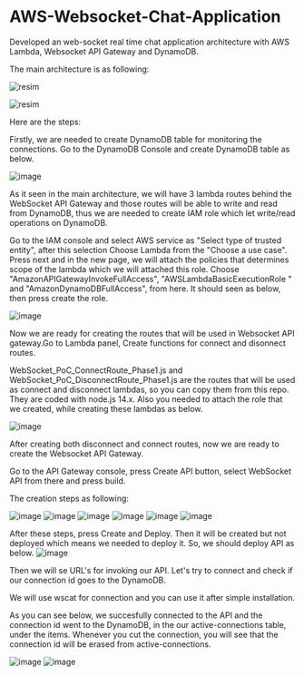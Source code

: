# AWS-Websocket-Chat-Application

Developed an web-socket real time chat application architecture with AWS Lambda, Websocket API Gateway and DynamoDB. 

The main architecture is as following:

![resim](https://user-images.githubusercontent.com/55497058/116785749-e26b3500-aaa3-11eb-80d4-177339c375ad.png)

![resim](https://user-images.githubusercontent.com/55497058/116785780-03cc2100-aaa4-11eb-884c-f1e994df9fbe.png)


Here are the steps:

Firstly, we are needed to create DynamoDB table for monitoring the connections. Go to the DynamoDB Console and create DynamoDB table as below.

![image](https://user-images.githubusercontent.com/55497058/116786542-33ac0200-aa6d-11eb-9f31-d826a3960adb.png)

As it seen in the main architecture, we will have 3 lambda routes behind the WebSocket API Gateway and those routes will be able to write and read from DynamoDB, thus we are needed to create IAM role which let write/read operations on DynamoDB.

Go to the IAM console and select AWS service as "Select type of trusted entity", after this selection Choose Lambda from the "Choose a use case".
Press next and in the new page, we will attach the policies that determines scope of the lambda which we will attached this role.
Choose "AmazonAPIGatewayInvokeFullAccess", "AWSLambdaBasicExecutionRole " and  "AmazonDynamoDBFullAccess", from here. It should seen as below, then press create the role.

![image](https://user-images.githubusercontent.com/55497058/116786617-9a312000-aa6d-11eb-80a1-f51444108d63.png)



Now we are ready for creating the routes that will be used in Websocket API gateway.Go to Lambda panel, Create functions for connect and disonnect routes.


WebSocket_PoC_ConnectRoute_Phase1.js and WebSocket_PoC_DisconnectRoute_Phase1.js are the routes that will be used as connect and disconnect lambdas, so you can copy them from this repo. They are coded with node.js 14.x. Also you needed to attach the role that we created, while creating these lambdas as below.


![image](https://user-images.githubusercontent.com/55497058/116787416-e1211480-aa71-11eb-82b9-8eaac1f4c595.png)

After creating both disconnect and connect routes, now we are ready to create the Websocket API Gateway.

Go to the API Gateway console, press Create API button, select WebSocket API from there and press build.


The creation steps as following:

![image](https://user-images.githubusercontent.com/55497058/116787996-4f1b0b00-aa75-11eb-866a-cdffa84459e0.png)
![image](https://user-images.githubusercontent.com/55497058/116788005-5510ec00-aa75-11eb-87f9-089a6ec27ee8.png)
![image](https://user-images.githubusercontent.com/55497058/116788009-58a47300-aa75-11eb-94eb-4263ca48c13a.png)
![image](https://user-images.githubusercontent.com/55497058/116788013-5b9f6380-aa75-11eb-99c6-944e186eca76.png)
![image](https://user-images.githubusercontent.com/55497058/116788064-986b5a80-aa75-11eb-8611-01952b229af4.png)
![image](https://user-images.githubusercontent.com/55497058/116788052-8db0c580-aa75-11eb-81ce-c38a5e48d250.png)


After these steps, press Create and Deploy. Then it will be created but not deployed which means we needed to deploy it. So, we should deploy API as below.
![image](https://user-images.githubusercontent.com/55497058/116788096-bf299100-aa75-11eb-99fe-468de6c8c966.png)

Then we will se URL's for invoking our API. Let's try to connect and check if our connection id goes to the DynamoDB.

We will use wscat for connection and you can use it after simple installation.

As you can see below, we succesfully connected to the API and the connection id went to the DynamoDB, in the our active-connections table, under the items. Whenever you cut the connection, you will see that the connection id will be erased from active-connections.

![image](https://user-images.githubusercontent.com/55497058/116788133-0152d280-aa76-11eb-9dc4-23f7844ed9c5.png)
![image](https://user-images.githubusercontent.com/55497058/116788172-32cb9e00-aa76-11eb-81b3-195999e39ba6.png)












